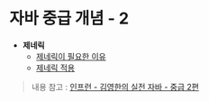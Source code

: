 # 자바 중급 개념 - 2

- **제네릭**
  - [제네릭이 필요한 이유]()
  - [제네릭 적용]()

> 내용 참고 : [인프런 - 김영한의 실전 자바 - 중급 2편](https://www.inflearn.com/course/%EA%B9%80%EC%98%81%ED%95%9C%EC%9D%98-%EC%8B%A4%EC%A0%84-%EC%9E%90%EB%B0%94-%EC%A4%91%EA%B8%89-2/dashboard)
